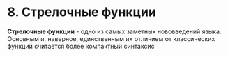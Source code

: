 # 8. Стрелочные функции

**Стрелочные функции** - одно из самых заметных нововведений языка. Основным и, наверное, единственным их отличием от классических функций считается более компактный синтаксис
